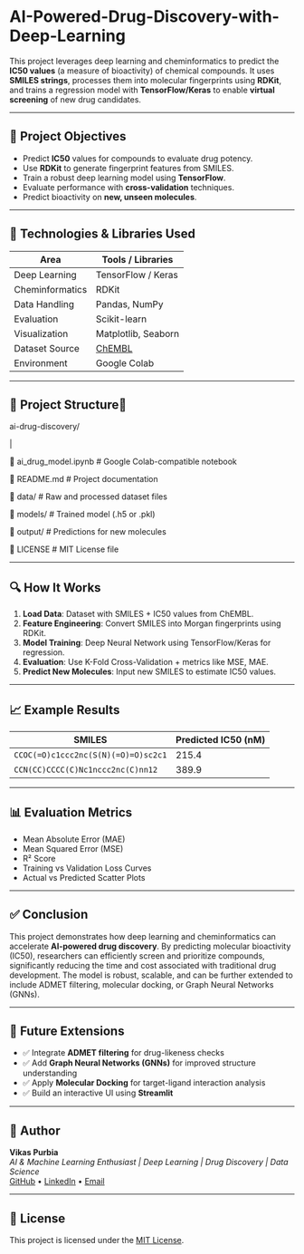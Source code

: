 # AI-Powered-Drug-Discovery-with-Deep-Learning 
This project leverages deep learning and cheminformatics to predict the **IC50 values** (a measure of bioactivity) of chemical compounds. It uses **SMILES strings**, processes them into molecular fingerprints using **RDKit**, and trains a regression model with **TensorFlow/Keras** to enable **virtual screening** of new drug candidates.

---

## 🚀 Project Objectives

- Predict **IC50** values for compounds to evaluate drug potency.
- Use **RDKit** to generate fingerprint features from SMILES.
- Train a robust deep learning model using **TensorFlow**.
- Evaluate performance with **cross-validation** techniques.
- Predict bioactivity on **new, unseen molecules**.

---

## 🧪 Technologies & Libraries Used

| Area              | Tools / Libraries                            |
|-------------------|-----------------------------------------------|
| Deep Learning     | TensorFlow / Keras                            |
| Cheminformatics   | RDKit                                         |
| Data Handling     | Pandas, NumPy                                 |
| Evaluation        | Scikit-learn                                  |
| Visualization     | Matplotlib, Seaborn                           |
| Dataset Source    | [ChEMBL](https://www.ebi.ac.uk/chembl/)       |
| Environment       | Google Colab                                  |

---

## 📂 Project Structure📁
 ai-drug-discovery/
 
 |

📜 ai_drug_model.ipynb # Google Colab-compatible notebook

📄 README.md # Project documentation

📁 data/ # Raw and processed dataset files

📁 models/ # Trained model (.h5 or .pkl)

📁 output/ # Predictions for new molecules

📄 LICENSE # MIT License file

---

## 🔍 How It Works

1. **Load Data**: Dataset with SMILES + IC50 values from ChEMBL.
2. **Feature Engineering**: Convert SMILES into Morgan fingerprints using RDKit.
3. **Model Training**: Deep Neural Network using TensorFlow/Keras for regression.
4. **Evaluation**: Use K-Fold Cross-Validation + metrics like MSE, MAE.
5. **Predict New Molecules**: Input new SMILES to estimate IC50 values.

---

## 📈 Example Results

| SMILES                                  | Predicted IC50 (nM) |
|----------------------------------------|----------------------|
| `CCOC(=O)c1ccc2nc(S(N)(=O)=O)sc2c1`     | 215.4                |
| `CCN(CC)CCCC(C)Nc1nccc2nc(C)nn12`       | 389.9                |

---

## 📊 Evaluation Metrics

- Mean Absolute Error (MAE)
- Mean Squared Error (MSE)
- R² Score
- Training vs Validation Loss Curves
- Actual vs Predicted Scatter Plots

---

## ✅ Conclusion

This project demonstrates how deep learning and cheminformatics can accelerate **AI-powered drug discovery**. By predicting molecular bioactivity (IC50), researchers can efficiently screen and prioritize compounds, significantly reducing the time and cost associated with traditional drug development. The model is robust, scalable, and can be further extended to include ADMET filtering, molecular docking, or Graph Neural Networks (GNNs).

---

## 🔮 Future Extensions

- ✅ Integrate **ADMET filtering** for drug-likeness checks
- ✅ Add **Graph Neural Networks (GNNs)** for improved structure understanding
- ✅ Apply **Molecular Docking** for target-ligand interaction analysis
- ✅ Build an interactive UI using **Streamlit**

---

## 👤 Author

**Vikas Purbia**  
*AI & Machine Learning Enthusiast | Deep Learning | Drug Discovery | Data Science*  
[GitHub](github.com/VIKAS-PURBIA) • [LinkedIn](linkedin.com/in/vikas-purbia-10734432a  ) • [Email](vikaspurbia123@gmail.com)

---

## 📄 License

This project is licensed under the [MIT License](LICENSE).

